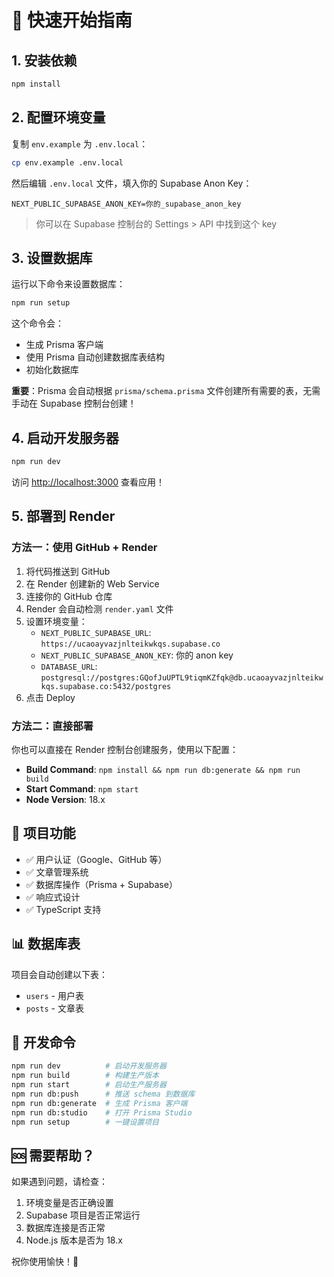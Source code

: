 # 🚀 快速开始指南

## 1. 安装依赖

```bash
npm install
```

## 2. 配置环境变量

复制 `env.example` 为 `.env.local`：

```bash
cp env.example .env.local
```

然后编辑 `.env.local` 文件，填入你的 Supabase Anon Key：

```env
NEXT_PUBLIC_SUPABASE_ANON_KEY=你的_supabase_anon_key
```

> 你可以在 Supabase 控制台的 Settings > API 中找到这个 key

## 3. 设置数据库

运行以下命令来设置数据库：

```bash
npm run setup
```

这个命令会：
- 生成 Prisma 客户端
- 使用 Prisma 自动创建数据库表结构
- 初始化数据库

**重要**：Prisma 会自动根据 `prisma/schema.prisma` 文件创建所有需要的表，无需手动在 Supabase 控制台创建！

## 4. 启动开发服务器

```bash
npm run dev
```

访问 [http://localhost:3000](http://localhost:3000) 查看应用！

## 5. 部署到 Render

### 方法一：使用 GitHub + Render

1. 将代码推送到 GitHub
2. 在 Render 创建新的 Web Service
3. 连接你的 GitHub 仓库
4. Render 会自动检测 `render.yaml` 文件
5. 设置环境变量：
   - `NEXT_PUBLIC_SUPABASE_URL`: `https://ucaoayvazjnlteikwkqs.supabase.co`
   - `NEXT_PUBLIC_SUPABASE_ANON_KEY`: 你的 anon key
   - `DATABASE_URL`: `postgresql://postgres:GQofJuUPTL9tiqmKZfqk@db.ucaoayvazjnlteikwkqs.supabase.co:5432/postgres`
6. 点击 Deploy

### 方法二：直接部署

你也可以直接在 Render 控制台创建服务，使用以下配置：

- **Build Command**: `npm install && npm run db:generate && npm run build`
- **Start Command**: `npm start`
- **Node Version**: 18.x

## 🎯 项目功能

- ✅ 用户认证（Google、GitHub 等）
- ✅ 文章管理系统
- ✅ 数据库操作（Prisma + Supabase）
- ✅ 响应式设计
- ✅ TypeScript 支持

## 📊 数据库表

项目会自动创建以下表：

- `users` - 用户表
- `posts` - 文章表

## 🔧 开发命令

```bash
npm run dev          # 启动开发服务器
npm run build        # 构建生产版本
npm run start        # 启动生产服务器
npm run db:push      # 推送 schema 到数据库
npm run db:generate  # 生成 Prisma 客户端
npm run db:studio    # 打开 Prisma Studio
npm run setup        # 一键设置项目
```

## 🆘 需要帮助？

如果遇到问题，请检查：

1. 环境变量是否正确设置
2. Supabase 项目是否正常运行
3. 数据库连接是否正常
4. Node.js 版本是否为 18.x

祝你使用愉快！🎉
